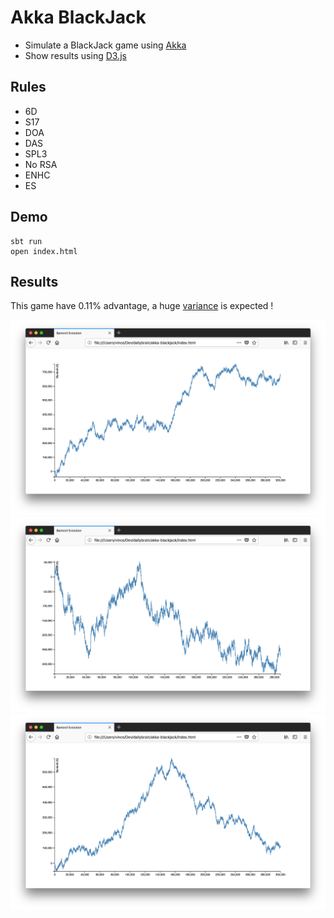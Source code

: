 # Akka BlackJack

* Simulate a BlackJack game using [Akka](https://akka.io)
* Show results using [D3.js](https://d3js.org)


## Rules

* 6D
* S17
* DOA
* DAS
* SPL3
* No RSA
* ENHC
* ES


## Demo

    sbt run
    open index.html


## Results

This game have 0.11% advantage, a huge [variance](https://en.wikipedia.org/wiki/Variance) is expected !

![Huge Win](src/main/resources/assets/huge-win.png)
![Huge Loss](src/main/resources/assets/huge-loss.png)
![Toss](src/main/resources/assets/toss.png)
